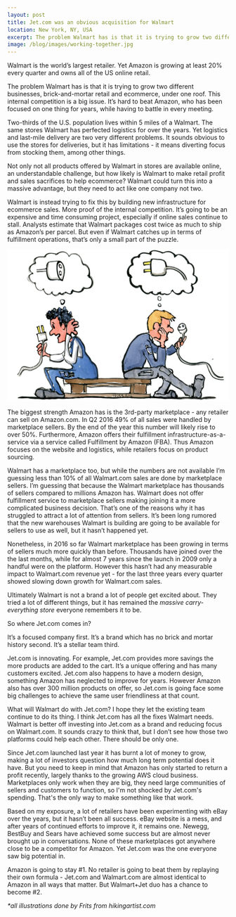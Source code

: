```yaml
---
layout: post
title: Jet.com was an obvious acquisition for Walmart
location: New York, NY, USA
excerpt: The problem Walmart has is that it is trying to grow two different businesses, brick-and-mortar retail and ecommerce, under one roof. This internal competition is a big issue. It’s hard to beat Amazon, who has been focused on one thing for years, while having to battle in every meeting. So where Jet.com comes in? It’s a focused company first. It’s a brand which has no brick and mortar history second. It’s a stellar team third.
image: /blog/images/working-together.jpg
---
```


Walmart is the world’s largest retailer. Yet Amazon is growing at least 20% every quarter and owns all of the US online retail.

The problem Walmart has is that it is trying to grow two different businesses, brick-and-mortar retail and ecommerce, under one roof. This internal competition is a big issue. It’s hard to beat Amazon, who has been focused on one thing for years, while having to battle in every meeting.

Two-thirds of the U.S. population lives within 5 miles of a Walmart. The same stores Walmart has perfected logistics for over the years. Yet logistics and last-mile delivery are two very different problems. It sounds obvious to use the stores for deliveries, but it has limitations - it means diverting focus from stocking them, among other things.

Not only not all products offered by Walmart in stores are available online, an understandable challenge, but how likely is Walmart to make retail profit and sales sacrifices to help ecommerce? Walmart could turn this into a massive advantage, but they need to act like one company not two.

Walmart is instead trying to fix this by building new infrastructure for ecommerce sales. More proof of the internal competition. It’s going to be an expensive and time consuming project, especially if online sales continue to stall. Analysts estimate that Walmart packages cost twice as much to ship as Amazon’s per parcel. But even if Walmart catches up in terms of fulfillment operations, that’s only a small part of the puzzle.

<img src="/blog/images/working-together.jpg" alt="Working together" class="fill" />

The biggest strength Amazon has is the 3rd-party marketplace - any retailer can sell on Amazon.com. In Q2 2016 49% of all sales were handled by marketplace sellers. By the end of the year this number will likely rise to over 50%. Furthermore, Amazon offers their fulfillment infrastructure-as-a-service via a service called Fulfillment by Amazon (FBA). Thus Amazon focuses on the website and logistics, while retailers focus on product sourcing.

Walmart has a marketplace too, but while the numbers are not available I’m guessing less than 10% of all Walmart.com sales are done by marketplace sellers. I’m guessing that because the Walmart marketplace has thousands of sellers compared to millions Amazon has. Walmart does not offer fulfillment service to marketplace sellers making joining it a more complicated business decision. That’s one of the reasons why it has struggled to attract a lot of attention from sellers. It’s been long rumored that the new warehouses Walmart is building are going to be available for sellers to use as well, but it hasn’t happened yet.

Nonetheless, in 2016 so far Walmart marketplace has been growing in terms of sellers much more quickly than before. Thousands have joined over the the last months, while for almost 7 years since the launch in 2009 only a handful were on the platform. However this hasn’t had any measurable impact to Walmart.com revenue yet - for the last three years every quarter showed slowing down growth for Walmart.com sales.

Ultimately Walmart is not a brand a lot of people get excited about. They tried a lot of different things, but it has remained the *massive carry-everything store* everyone remembers it to be.

So where Jet.com comes in?

It’s a focused company first. It’s a brand which has no brick and mortar history second. It’s a stellar team third.

Jet.com is innovating. For example, Jet.com provides more savings the more products are added to the cart. It’s a unique offering and has many customers excited. Jet.com also happens to have a modern design, something Amazon has neglected to improve for years. However Amazon also has over 300 million products on offer, so Jet.com is going face some big challenges to achieve the same user friendliness at that count.

What will Walmart do with Jet.com? I hope they let the existing team continue to do its thing. I think Jet.com has all the fixes Walmart needs. Walmart is better off investing into Jet.com as a brand and reducing focus on Walmart.com. It sounds crazy to think that, but I don’t see how those two platforms could help each other. There should be only one.

Since Jet.com launched last year it has burnt a lot of money to grow, making a lot of investors question how much long term potential does it have. But you need to keep in mind that Amazon has only started to return a profit recently, largely thanks to the growing AWS cloud business. Marketplaces only work when they are big, they need large communities of sellers and customers to function, so I'm not shocked by Jet.com's spending. That's the only way to make something like that work.

Based on my exposure, a lot of retailers have been experimenting with eBay over the years, but it hasn’t been all success. eBay website is a mess, and after years of continued efforts to improve it, it remains one. Newegg, BestBuy and Sears have achieved some success but are almost never brought up in conversations. None of these marketplaces got anywhere close to be a competitor for Amazon. Yet Jet.com was the one everyone saw big potential in.

Amazon is going to stay #1. No retailer is going to beat them by replaying their own formula - Jet.com and Walmart.com are almost identical to Amazon in all ways that matter. But Walmart+Jet duo has a chance to become #2.

*\*all illustrations done by Frits from hikingartist.com*
